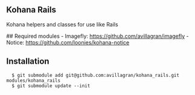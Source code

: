 ## Kohana Rails

Kohana helpers and classes for use like Rails

## Required modules
	- Imagefly: https://github.com/avillagran/imagefly
	- Notice: https://github.com/loonies/kohana-notice

## Installation
      $ git submodule add git@github.com:avillagran/kohana_rails.git modules/kohana_rails
      $ git submodule update --init
